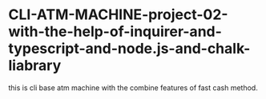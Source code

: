 # CLI-ATM-MACHINE-project-02-with-the-help-of-inquirer-and-typescript-and-node.js-and-chalk-liabrary
this is cli base atm machine with the combine features of fast cash method.
